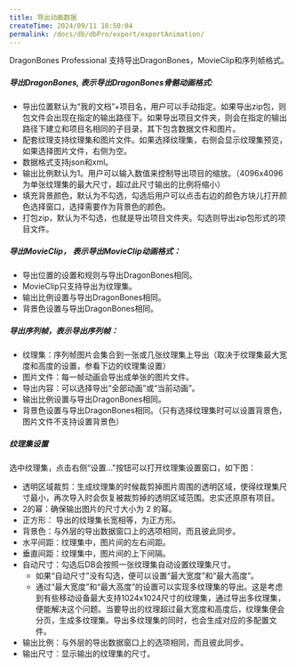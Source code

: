 ```yaml
---
title: 导出动画数据
createTime: 2024/09/11 10:50:04
permalink: /docs/db/dbPro/export/exportAnimation/
---
```

DragonBones Professional 支持导出DragonBones，MovieClip和序列帧格式。

##### 导出DragonBones, 表示导出DragonBones骨骼动画格式:
* 导出位置默认为“我的文档”+项目名，用户可以手动指定。如果导出zip包，则包文件会出现在指定的输出路径下。如果导出项目文件夹，则会在指定的输出路径下建立和项目名相同的子目录，其下包含数据文件和图片。
* 配套纹理支持纹理集和图片文件。如果选择纹理集，右侧会显示纹理集预览，如果选择图片文件，右侧为空。
* 数据格式支持json和xml。
* 输出比例默认为1。用户可以输入数值来控制导出项目的缩放。（4096x4096为单张纹理集的最大尺寸，超过此尺寸输出的比例将缩小）
* 填充背景颜色，默认为不勾选，勾选后用户可以点击右边的颜色方块儿打开颜色选择窗口，选择需要作为背景色的颜色。
* 打包zip，默认为不勾选，也就是导出项目文件夹。勾选则导出zip包形式的项目文件。

##### 导出MovieClip， 表示导出MovieClip动画格式：
* 导出位置的设置和规则与导出DragonBones相同。
* MovieClip只支持导出为纹理集。
* 输出比例设置与导出DragonBones相同。
* 背景色设置与导出DragonBones相同。

##### 导出序列帧，表示导出序列帧：
* 纹理集：序列帧图片会集合到一张或几张纹理集上导出（取决于纹理集最大宽度和高度的设置，参看下边的纹理集设置）
* 图片文件：每一帧动画会导出成单张的图片文件。
* 导出内容：可以选择导出“全部动画”或“当前动画”。
* 输出比例设置与导出DragonBones相同。
* 背景色设置与导出DragonBones相同。（只有选择纹理集时可以设置背景色，图片文件不支持设置背景色）

##### 纹理集设置
选中纹理集，点击右侧“设置…"按钮可以打开纹理集设置窗口，如下图：
* 透明区域裁剪：生成纹理集的时候裁剪掉图片周围的透明区域，使得纹理集尺寸最小，再次导入时会恢复被裁剪掉的透明区域范围。忠实还原原有项目。
* 2的幂：确保输出图片的尺寸大小为 2 的幂。
* 正方形： 导出的纹理集长宽相等，为正方形。
* 背景色：与外层的导出数据窗口上的选项相同，而且彼此同步。
* 水平间距：纹理集中，图片间的左右间距。
* 垂直间距：纹理集中，图片间的上下间隔。
* 自动尺寸：勾选后DB会按照一张纹理集自动设置纹理集尺寸。
  * 如果“自动尺寸”没有勾选，便可以设置“最大宽度”和“最大高度”。
  * 通过“最大宽度”和“最大高度”的设置可以实现多纹理集的导出。这是考虑到有些移动设备最大支持1024x1024尺寸的纹理集，通过导出多纹理集，便能解决这个问题。当要导出的纹理超过最大宽度和高度后，纹理集便会分页，生成多纹理集。导出多纹理集的同时，也会生成对应的多配置文件。
* 输出比例：与外层的导出数据窗口上的选项相同，而且彼此同步。
* 输出尺寸：显示输出的纹理集的尺寸。
